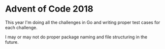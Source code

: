 # Advent of Code 2018

This year I'm doing all the challenges in Go and writing proper test cases for each challenge.

I may or may not do proper package naming and file structuring in the future.